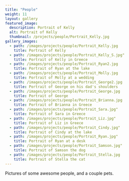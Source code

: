 ```yaml
---
title: "People"
weight: 11
layout: gallery
featured_image:
  description: Portrait of Kelly
  alt: Portrait of Kelly
  thumbnail: /projects/people/Portrait_Kelly.jpg
gallery_images: 
  - path: /images/projects/people/Portrait_Kelly.jpg
    title: Portrait of Kelly
  - path: /images/projects/people/Portrait_Kelly_S.jpg"
    title: Portrait of Kelly in Greece
  - path: /images/projects/people/Portrait_Ryan2.jpg
    title: Portrait of Ryan at the lake
  - path: /images/projects/people/Portrait_Molly.jpg
    title: Portrait of Molly at a wedding
  - path: /images/projects/people/Portrait_George2.jpg
    title: Portrait of George on his dad's shoulders
  - path: /images/projects/people/Portrait_George.jpg
    title: Portrait of George
  - path: /images/projects/people/Portrait_Brianna.jpg
    title: Portrait of Brianna in Greece
  - path: /images/projects/people/Portrait_Sara.jpg" 
    title: Portrait of Sara in Greece
  - path: /images/projects/people/Portrait_Liz.jpg" 
    title: Portrait of Liz in Greece
  - path: /images/projects/people/Portrait_Cindy.jpg" 
    title: Portrait of Cindy at the lake
  - path: /images/projects/people/Portrait_Ryan.jpg" 
    title: Portrait of Ryan at a desk
  - path: /images/projects/people/Portrait_Samson.jpg" 
    title: Portrait of Samson the dog
  - path: /images/projects/people/Portrait_Stella.jpg
    title: Portrait of Stella the cat
---
```


Pictures of some awesome people, and a couple pets.